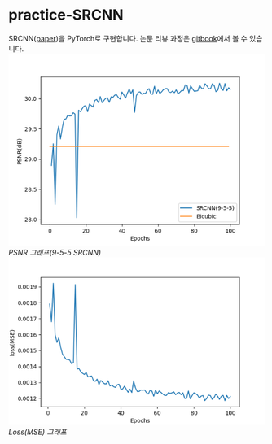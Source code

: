 # practice-SRCNN

SRCNN\([paper](https://arxiv.org/pdf/1501.00092.pdf)\)을 PyTorch로 구현합니다. 논문 리뷰 과정은 [gitbook](https://bengaleehs.gitbook.io/ai-paper-study/srcnn)에서 볼 수 있습니다. ![PSNR](image/psnr.png)   
_PSNR 그래프\(9-5-5 SRCNN\)_   
 ![loss](image/losses.png)   
_Loss\(MSE\) 그래프_  


